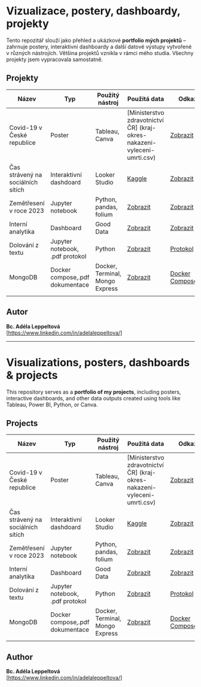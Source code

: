# Vizualizace, postery, dashboardy, projekty

Tento repozitář slouží jako přehled a ukázkové **portfolio mých projektů** – zahrnuje postery, interaktivní dashboardy a další datové výstupy vytvořené v různých nástrojích. Většina projektů vznikla v rámci mého studia. Všechny projekty jsem vypracovala samostatně.

## Projekty

| Název                             | Typ                             | Použitý nástroj                 | Použitá data                                                                                          | Odkaz na projekt                                                                           |
| --------------------------------- | ------------------------------- | ------------------------------- | ----------------------------------------------------------------------------------------------------- | ------------------------------------------------------------------------------------------ |
| Covid-19 v České republice        | Poster                          | Tableau, Canva                  | [Ministerstvo zdravotnictví ČR] (kraj-okres-nakazeni-vyleceni-umrti.csv)                              | [Zobrazit](poster-covid.pdf)                                                               |
| Čas strávený na sociálních sítích | Interaktivní dashdoard          | Looker Studio                   | [Kaggle](https://www.kaggle.com/datasets/imyjoshua/average-time-spent-by-a-user-on-social-media/data) | [Zobrazit](https://lookerstudio.google.com/reporting/7fa5f932-341e-4606-8710-807beac22d81) |
| Zemětřesení v roce 2023           | Jupyter notebook                | Python, pandas, folium          | [Zobrazit](earthquakes_2023_global.csv)                                                               | [Zobrazit](earthquakes-analysis.ipynb)                                                     |
| Interní analytika                 | Dashboard                       | Good Data                       | [Zobrazit](interni_analytika.xlsx)                                                                    | [Zobrazit](dashboard-good-data.pdf)                                                        |
| Dolování z textu                  | Jupyter notebook, .pdf protokol | Python                          | [Zobrazit](bmu58.txt)                                                                                 | [Protokol](LeppeltovaAdela-DOT.pdf) [Python](LeppeltovaAdela-DOT.ipynb)                    |
| MongoDB                           | Docker compose,.pdf dokumentace | Docker, Terminal, Mongo Express | [Zobrazit](amazon_prime_users.csv)                                                                    | [Docker Compose](docker-compose.yml)[Dokumentace](Leppeltova_MongoDB.pdf)                  |
|                                   |                                 |                                 |                                                                                                       |

## Autor

**Bc. Adéla Leppeltová**  
[https://www.linkedin.com/in/adelaleppeltova/]

---

# Visualizations, posters, dashboards & projects

This repository serves as a **portfolio of my projects**, including posters, interactive dashboards, and other data outputs created using tools like Tableau, Power BI, Python, or Canva.

## Projects

| Název                             | Typ                             | Použitý nástroj                 | Použitá data                                                                                          | Odkaz na projekt                                                                           |
| --------------------------------- | ------------------------------- | ------------------------------- | ----------------------------------------------------------------------------------------------------- | ------------------------------------------------------------------------------------------ |
| Covid-19 v České republice        | Poster                          | Tableau, Canva                  | [Ministerstvo zdravotnictví ČR] (kraj-okres-nakazeni-vyleceni-umrti.csv)                              | [Zobrazit](poster-covid.pdf)                                                               |
| Čas strávený na sociálních sítích | Interaktivní dashdoard          | Looker Studio                   | [Kaggle](https://www.kaggle.com/datasets/imyjoshua/average-time-spent-by-a-user-on-social-media/data) | [Zobrazit](https://lookerstudio.google.com/reporting/7fa5f932-341e-4606-8710-807beac22d81) |
| Zemětřesení v roce 2023           | Jupyter notebook                | Python, pandas, folium          | [Zobrazit](earthquakes_2023_global.csv)                                                               | [Zobrazit](earthquakes-analysis.ipynb)                                                     |
| Interní analytika                 | Dashboard                       | Good Data                       | [Zobrazit](interni_analytika.xlsx)                                                                    | [Zobrazit](dashboard-good-data.pdf)                                                        |
| Dolování z textu                  | Jupyter notebook, .pdf protokol | Python                          | [Zobrazit](bmu58.txt)                                                                                 | [Protokol](LeppeltovaAdela-DOT.pdf) [Python](LeppeltovaAdela-DOT.ipynb)                    |
| MongoDB                           | Docker compose,.pdf dokumentace | Docker, Terminal, Mongo Express | [Zobrazit](amazon_prime_users.csv)                                                                    | [Docker Compose](docker-compose.yml)[Dokumentace](Leppeltova_MongoDB.pdf)                  |
|                                   |

## Author

**Bc. Adéla Leppeltová**  
[https://www.linkedin.com/in/adelaleppeltova/]
